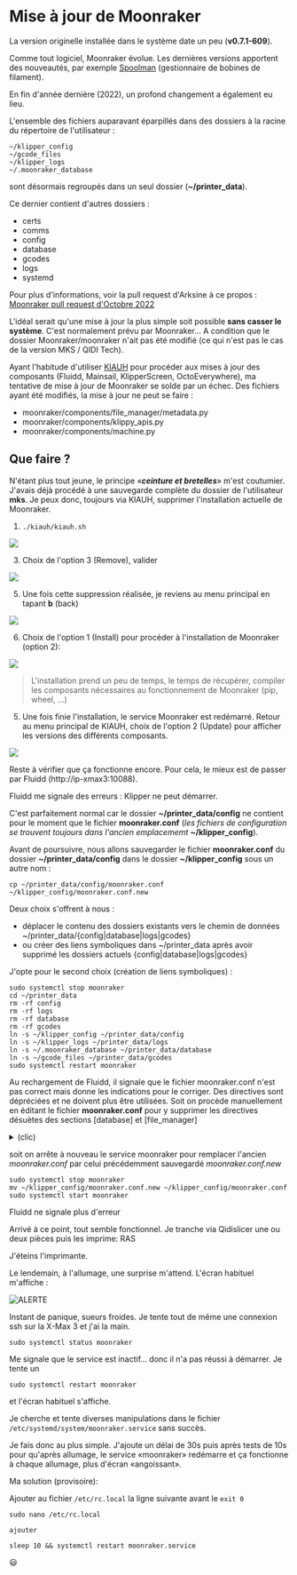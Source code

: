 # Mise à jour de Moonraker

La version originelle installée dans le système date un peu (**v0.7.1-609**). 

Comme tout logiciel, Moonraker évolue. Les dernières versions apportent des nouveautés, par exemple [Spoolman](https://github.com/Donkie/Spoolman) (gestionnaire de bobines de filament). 

En fin d'année dernière (2022), un profond changement a également eu lieu.

L'ensemble des fichiers auparavant éparpillés dans des dossiers à la racine du répertoire de l'utilisateur :
```
~/klipper_config
~/gcode_files
~/klipper_logs
~/.moonraker_database
```

sont désormais regroupés dans un seul dossier (**~/printer_data**).

Ce dernier contient d'autres dossiers :
- certs
- comms
- config
- database
- gcodes
- logs
- systemd

Pour plus d'informations, voir la pull request d'Arksine à ce propos : [Moonraker pull request d'Octobre 2022 ](https://github.com/Arksine/moonraker/pull/491)

L'idéal serait qu'une mise à jour la plus simple soit possible **sans casser le système**. C'est normalement prévu par Moonraker… A condition que le dossier Moonraker/moonraker n'ait pas été modifié (ce qui n'est pas le cas de la version MKS / QIDI Tech).

Ayant l'habitude d'utiliser [KIAUH](https://github.com/dw-0/kiauh) pour procéder aux mises à jour des composants (Fluidd, Mainsail, KlipperScreen, OctoEverywhere), ma tentative de mise à jour de Moonraker se solde par un échec. Des fichiers ayant été modifiés, la mise à jour ne peut se faire :
- moonraker/components/file_manager/metadata.py
- moonraker/components/klippy_apis.py
- moonraker/components/machine.py

## Que faire ?

N'étant plus tout jeune, le principe «***ceinture et bretelles***» m'est coutumier. J'avais déjà procédé à une sauvegarde complète du dossier de l'utilisateur **mks**. Je peux donc, toujours via KIAUH, supprimer l'installation actuelle de Moonraker.

1. `./kiauh/kiauh.sh`
   
![](../Images/kiauh-remove.jpg)

3. Choix de l'option 3 (Remove), valider
   
![](../Images/kiauh-suppr-mrkr.jpg)

5. Une fois cette suppression réalisée, je reviens au menu principal en tapant **b** (back)

![](../Images/kiauh-accueil.jpg)

6. Choix de l'option 1 (Install) pour procéder à l'installation de Moonraker (option 2):

![](../Images/kiauh-inst-mrkr.jpg)

> L'installation prend un peu de temps, le temps de récupérer, compiler les composants nécessaires au fonctionnement de Moonraker (pip, wheel, …)

5. Une fois finie l'installation, le service Moonraker est redémarré. Retour au menu principal de KIAUH, choix de l'option 2 (Update) pour afficher les versions des différents composants.

![](../Images/kiauh-moonraker-maj-0.8.0-240.jpg)

Reste à vérifier que ça fonctionne encore. Pour cela, le mieux est de passer par Fluidd (http://ip-xmax3:10088).

Fluidd me signale des erreurs : Klipper ne peut démarrer.

C'est parfaitement normal car le dossier **~/printer_data/config** ne contient pour le moment que le fichier **moonraker.conf** (*les fichiers de configuration se trouvent toujours dans l'ancien emplacememt* **~/klipper_config**).

Avant de poursuivre, nous allons sauvegarder le fichier **moonraker.conf** du dossier **~/printer_data/config** dans
le dossier **~/klipper_config** sous un autre nom :
```
cp ~/printer_data/config/moonraker.conf ~/klipper_config/moonraker.conf.new
```
Deux choix s'offrent à nous :
- déplacer le contenu des dossiers existants vers le chemin de données ~/printer_data/{config|database|logs|gcodes}
- ou créer des liens symboliques dans ~/printer_data après avoir supprimé les dossiers actuels {config|database|logs|gcodes}

J'opte pour le second choix (création de liens symboliques) :

```
sudo systemctl stop moonraker
cd ~/printer_data
rm -rf config
rm -rf logs
rm -rf database
rm -rf gcodes
ln -s ~/klipper_config ~/printer_data/config
ln -s ~/klipper_logs ~/printer_data/logs
ln -s ~/.moonraker_database ~/printer_data/database
ln -s ~/gcode_files ~/printer_data/gcodes
sudo systemctl restart moonraker
```

Au rechargement de Fluidd, il signale que le fichier moonraker.conf n'est pas correct mais donne les indications pour le corriger. Des directives sont dépréciées et ne doivent plus être utilisées.
Soit on procède manuellement en éditant le fichier **moonraker.conf** pour y supprimer les directives désuètes des sections [database] et [file_manager]

<details><summary>(clic)</summary><p>

   Passer de 
```
[database]
database_path: /home/mks/.moonraker_database

[file_manager]
config_path: /home/mks/klipper_config
log_path: /home/mks/klipper_logs
enable_object_processing: True
```
à
```
[database]

[file_manager]
enable_object_processing: True
```
  
</details>

soit on arrête à nouveau le service moonraker pour remplacer l'ancien *moonraker.conf* par celui précédemment sauvegardé *moonraker.conf.new*

```
sudo systemctl stop moonraker
mv ~/klipper_config/moonraker.conf.new ~/klipper_config/moonraker.conf
sudo systemctl start moonraker
```

Fluidd ne signale plus d'erreur

Arrivé à ce point, tout semble fonctionnel. Je tranche via Qidislicer une ou deux pièces puis les imprime: RAS

J'éteins l'imprimante.

Le lendemain, à l'allumage, une surprise m'attend. L'écran habituel m'affiche :

![ALERTE](../Images/system-start-nok.jpg)

Instant de panique, sueurs froides. Je tente tout de même une connexion ssh sur la X-Max 3 et j'ai la main.
```
sudo systemctl status moonraker
```
Me signale que le service est inactif… donc il n'a pas réussi à démarrer. Je tente un
```
sudo systemctl restart moonraker
```
et l'écran habituel s'affiche.

Je cherche et tente diverses manipulations dans le fichier `/etc/systemd/system/moonraker.service` sans succès.

Je fais donc au plus simple. J'ajoute un délai de 30s puis après tests de 10s pour qu'après allumage, le service «moonraker» redémarre et ça fonctionne à chaque allumage, plus d'écran «angoissant».

Ma solution (provisoire): 

Ajouter au fichier `/etc/rc.local` la ligne suivante avant le `exit 0`
```
sudo nano /etc/rc.local

ajouter 

sleep 10 && systemctl restart moonraker.service

```

:smiley:


